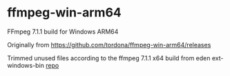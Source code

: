# ffmpeg-win-arm64
FFmpeg 7.1.1 build for Windows ARM64

Originally from https://github.com/tordona/ffmpeg-win-arm64/releases

Trimmed unused files according to the ffmpeg 7.1.1 x64 build from eden ext-windows-bin [repo](https://git.eden-emu.dev/eden-emu/ext-windows-bin/src/branch/master/ffmpeg)

